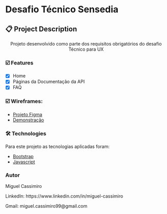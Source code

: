 # Desafio Técnico Sensedia

## 📋 Project Description
<p align="center">Projeto desenvolvido como parte dos requisitos obrigatórios do desafio Técnico para UX</p>


<!-- features -->
### ☑️ Features

- [x] Home
- [x] Páginas da Documentação da API
- [x] FAQ

### ☑️ Wireframes:
- [Projeto Figma](https://www.figma.com/file/k2d6AmccKkJQZbwP1nA44g/Natura-API-Docs-Wireframe?node-id=0%3A1)
- [Demonstração](https://www.figma.com/proto/k2d6AmccKkJQZbwP1nA44g/Natura-API-Docs-Wireframe?node-id=1%3A5&scaling=min-zoom)

<!-- technologies -->
### 🛠 Technologies

Para este projeto as tecnologias aplicadas foram:
<!--examples-->
- [Bootstrap](https://getbootstrap.com/docs/4.0/getting-started/introduction/)
- [Javascript](https://developer.mozilla.org/pt-BR/docs/Web/JavaScript)



### Autor
Miguel Cassimiro
<p>LinkedIn: https://www.linkedin.com/in/miguel-cassimiro</p>
<p>Gmail: miguel.cassimiro99@gmail.com</p>

